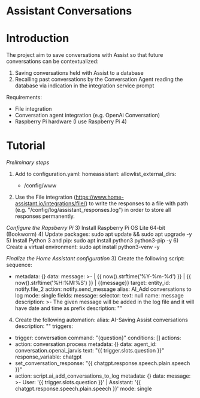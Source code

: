 # Assistant Conversations


# Introduction
The project aim to save conversations with Assist so that future conversations can be contextualized:
1.	Saving conversations held with Assist to a database
2.	Recalling past conversations by the Conversation Agent reading the database via indication in the integration service prompt

Requirements:
- File integration
- Conversation agent integration (e.g. OpenAi Conversation)
- Raspberry Pi hardware (I use Raspberry Pi 4)


# Tutorial
*Preliminary steps*
1) Add to configuration.yaml:
  homeassistant:
    allowlist_external_dirs:
      - /config/www

2) Use the File integration (https://www.home-assistant.io/integrations/file/) to write the responses to a file with path (e.g. "/config/log/assistant_responses.log") in order to store all responses permanently.


*Configure the Rapsberry Pi*
3) Install Raspberry Pi OS Lite 64-bit (Bookworm)
4) Update packages: sudo apt update && sudo apt upgrade -y
5) Install Python 3 and pip: sudo apt install python3 python3-pip -y
6) Create a virtual environment: sudo apt install python3-venv -y


*Finalize the Home Assistant configuration*
3) Create the following script:
   sequence:
  - metadata: {}
    data:
      message: >-
        | {{ now().strftime('%Y-%m-%d') }} | {{ now().strftime('%H:%M:%S') }} |
        {{message}}
    target:
      entity_id: notify.file_2
    action: notify.send_message
alias: AI_Add conversations to log
mode: single
fields:
  message:
    selector:
      text: null
    name: message
    description: >-
      The given message will be added in the log file and it will have date and
      time as prefix
description: ""

4) Create the following automation:
alias: AI-Saving Assist conversations
description: ""
triggers:
  - trigger: conversation
    command: "{question}"
conditions: []
actions:
  - action: conversation.process
    metadata: {}
    data:
      agent_id: conversation.openai_jarvis
      text: "{{ trigger.slots.question }}"
    response_variable: chatgpt
  - set_conversation_response: "{{ chatgpt.response.speech.plain.speech }}"
  - action: script.ai_add_conversations_to_log
    metadata: {}
    data:
      message: >-
        User: '{{ trigger.slots.question }}' | Assistant: '{{
        chatgpt.response.speech.plain.speech }}'
mode: single
